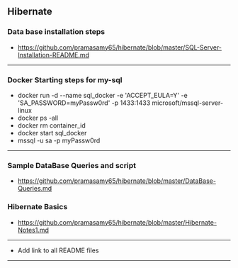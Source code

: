 ## Hibernate

### Data base installation steps
 * https://github.com/pramasamy65/hibernate/blob/master/SQL-Server-Installation-README.md
---
### Docker Starting steps for my-sql
* docker run -d --name sql_docker -e 'ACCEPT_EULA=Y' -e 'SA_PASSWORD=myPassw0rd' -p 1433:1433 microsoft/mssql-server-linux
* docker ps -all
* docker rm container_id
* docker start sql_docker
* mssql -u sa -p myPassw0rd
---
### Sample DataBase Queries and script
 * https://github.com/pramasamy65/hibernate/blob/master/DataBase-Queries.md

### Hibernate Basics
 * https://github.com/pramasamy65/hibernate/blob/master/Hibernate-Notes1.md


---

* Add link to all README files

---
